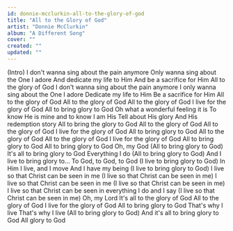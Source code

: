 ```yaml
---
id: donnie-mcclurkin-all-to-the-glory-of-god
title: "All to the Glory of God"
artist: "Donnie McClurkin"
album: "A Different Song"
cover: ""
created: ""
updated: ""
---
```


(Intro)
I don't wanna sing about the pain anymore
Only wanna sing about the One I adore
And dedicate my life to Him
And be a sacrifice for Him
All to the glory of God
I don't wanna sing about the pain anymore
I only wanna sing about the One I adore
Dedicate my life to Him
Be a sacrifice for Him
All to the glory of God
All to the glory of God
All to the glory of God
I live for the glory of God
All to bring glory to God
Oh what a wonderful feeling it is
To know He is mine and to know I am His
Tell about His glory
And His redemption story
All to bring the glory to God
All to the glory of God
All to the glory of God
I live for the glory of God
All to bring glory to God
All to the glory of God
All to the glory of God
I live for the glory of God
All to bring glory to God
All to bring glory to God
Oh, my God
(All to bring glory to God)
It's all to bring glory to God
Everything I do
(All to bring glory to God)
And I live to bring glory to...
To God, to God, to God
(I live to bring glory to God)
In Him I live, and I move
And I have my being
(I live to bring glory to God)
I live so that Christ can be seen in me
(I live so that Christ can be seen in me)
I live so that Christ can be seen in me
(I live so that Christ can be seen in me)
I live so that Christ can be seen in everything I do and I say
(I live so that Christ can be seen in me)
Oh, my Lord
It's all to the glory of God
All to the glory of God
I live for the glory of God
All to bring glory to God
That's why I live
That's why I live
(All to bring glory to God)
And it's all to bring glory to God
All glory to God
